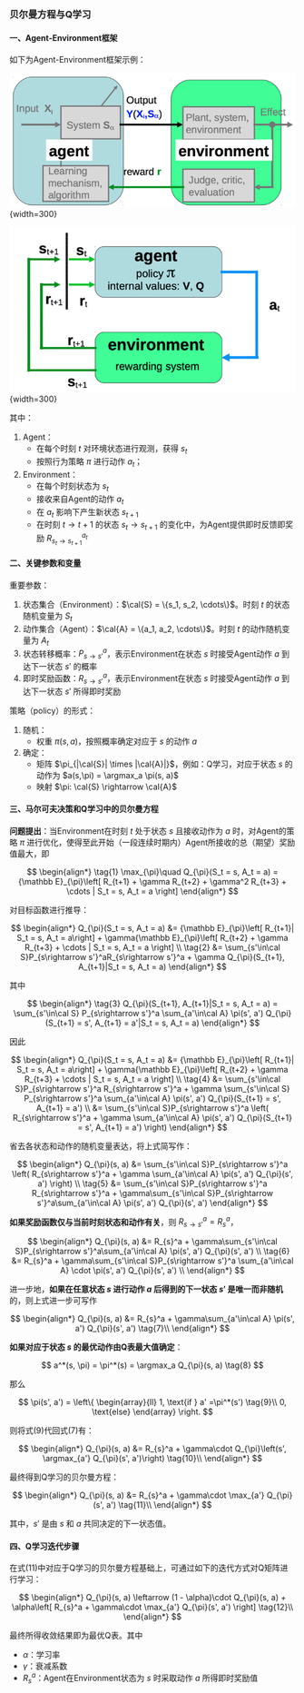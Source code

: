 ### 贝尔曼方程与Q学习

#### 一、Agent-Environment框架

如下为Agent-Environment框架示例：

![Agent-Env 1](img/agent_env_1.png){width=300}

![Agent-Env 2](img/agent_env_2.png){width=300}

其中：
1. Agent：
   * 在每个时刻 $t$ 对环境状态进行观测，获得 $s_t$
   * 按照行为策略 $\pi$ 进行动作 $a_t$；
2. Environment：
   * 在每个时刻状态为 $s_t$
   * 接收来自Agent的动作 $a_t$
   * 在 $a_t$ 影响下产生新状态 $s_{t+1}$
   * 在时刻 $t \rightarrow t+1$ 的状态 $s_t \rightarrow s_{t+1}$ 的变化中，为Agent提供即时反馈即奖励 $R_{s_t \rightarrow s_{t+1}}^{a_t}$

#### 二、关键参数和变量

重要参数：
1. 状态集合（Environment）：$\cal{S} = \{s_1, s_2, \cdots\}$。时刻 $t$ 的状态随机变量为 $S_t$
2. 动作集合（Agent）：$\cal{A} = \{a_1, a_2, \cdots\}$。时刻 $t$ 的动作随机变量为 $A_t$
3. 状态转移概率：$P_{s \rightarrow s'}^a$，表示Environment在状态 $s$ 时接受Agent动作 $a$ 到达下一状态 $s'$ 的概率
4. 即时奖励函数：$R_{s \rightarrow s'}^a$，表示Environment在状态 $s$ 时接受Agent动作 $a$ 到达下一状态 $s'$ 所得即时奖励

策略（policy）的形式：
1. 随机：
   * 权重 $\pi(s, a)$，按照概率确定对应于 $s$ 的动作 $a$
2. 确定：
   * 矩阵 $\pi_{|\cal{S}| \times |\cal{A}|}$，例如：Q学习，对应于状态 $s$ 的动作为 $a(s,\pi) = \argmax_a \pi(s, a)$
   * 映射 $\pi: \cal{S} \rightarrow \cal{A}$

#### 三、马尔可夫决策和Q学习中的贝尔曼方程

**问题提出**：当Environment在时刻 $t$ 处于状态 $s$ 且接收动作为 $a$ 时，对Agent的策略 $\pi$ 进行优化，使得至此开始（一段连续时期内）Agent所接收的总（期望）奖励值最大，即

$$
\begin{align*} \tag{1}
    \max_{\pi}\quad Q_{\pi}(S_t = s, A_t = a) = {\mathbb E}_{\pi}\left[
        R_{t+1} + \gamma R_{t+2} + \gamma^2 R_{t+3} + \cdots | S_t = s, A_t = a 
    \right]
\end{align*}
$$

对目标函数进行推导：

$$
\begin{align*}
    Q_{\pi}(S_t = s, A_t = a) &= {\mathbb E}_{\pi}\left[
        R_{t+1}| S_t = s, A_t = a\right] + \gamma{\mathbb E}_{\pi}\left[
            R_{t+2} + \gamma R_{t+3} + \cdots | S_t = s, A_t = a
    \right] \\ \tag{2}
    &= \sum_{s'\in\cal S}P_{s\rightarrow s'}^aR_{s\rightarrow s'}^a + \gamma Q_{\pi}(S_{t+1}, A_{t+1}|S_t = s, A_t = a)
\end{align*}
$$

其中

$$
\begin{align*} \tag{3}
    Q_{\pi}(S_{t+1}, A_{t+1}|S_t = s, A_t = a) = \sum_{s'\in\cal S} P_{s\rightarrow s'}^a \sum_{a'\in\cal A} \pi(s', a') Q_{\pi}(S_{t+1} = s', A_{t+1} = a'|S_t = s, A_t = a)
\end{align*}
$$

因此

$$
\begin{align*}
    Q_{\pi}(S_t = s, A_t = a) &= {\mathbb E}_{\pi}\left[
        R_{t+1}| S_t = s, A_t = a\right] + \gamma{\mathbb E}_{\pi}\left[
            R_{t+2} + \gamma R_{t+3} + \cdots | S_t = s, A_t = a
    \right] \\ \tag{4}
    &= \sum_{s'\in\cal S}P_{s\rightarrow s'}^a R_{s\rightarrow s'}^a + \gamma \sum_{s'\in\cal S} P_{s\rightarrow s'}^a \sum_{a'\in\cal A} \pi(s', a') Q_{\pi}(S_{t+1} = s', A_{t+1} = a') \\
    &= \sum_{s'\in\cal S}P_{s\rightarrow s'}^a \left(
        R_{s\rightarrow s'}^a + \gamma \sum_{a'\in\cal A} \pi(s', a') Q_{\pi}(S_{t+1} = s', A_{t+1} = a')
    \right)
\end{align*}
$$

省去各状态和动作的随机变量表达，将上式简写作：

$$
\begin{align*}
    Q_{\pi}(s, a) 
    &=  \sum_{s'\in\cal S}P_{s\rightarrow s'}^a \left(
        R_{s\rightarrow s'}^a + \gamma \sum_{a'\in\cal A} \pi(s', a') Q_{\pi}(s', a')
    \right) \\ \tag{5}
    &= \sum_{s'\in\cal S}P_{s\rightarrow s'}^a R_{s\rightarrow s'}^a + \gamma\sum_{s'\in\cal S}P_{s\rightarrow s'}^a\sum_{a'\in\cal A} \pi(s', a') Q_{\pi}(s', a')
\end{align*}
$$

**如果奖励函数仅与当前时刻状态和动作有关**，则 $R_{s\rightarrow s'}^a = R_{s}^a$，

$$
\begin{align*}
    Q_{\pi}(s, a)
    &= R_{s}^a + \gamma\sum_{s'\in\cal S}P_{s\rightarrow s'}^a\sum_{a'\in\cal A} \pi(s', a') Q_{\pi}(s', a') \\ \tag{6}
    &= R_{s}^a + \gamma\sum_{s'\in\cal S}P_{s\rightarrow s'}^a \sum_{a'\in\cal A} \cdot \pi(s', a') Q_{\pi}(s', a') \\
\end{align*}
$$

进一步地，**如果在任意状态 $s$ 进行动作 $a$ 后得到的下一状态 $s'$ 是唯一而非随机**的，则上式进一步可写作

$$
\begin{align*}
    Q_{\pi}(s, a)
    &= R_{s}^a + \gamma\sum_{a'\in\cal A} \pi(s', a') Q_{\pi}(s', a') \tag{7}\\
\end{align*}
$$

**如果对应于状态 $s$ 的最优动作由Q表最大值确定**：

$$
a^*(s, \pi) = \pi^*(s) = \argmax_a Q_{\pi}(s, a) \tag{8}
$$

那么

$$
\pi(s', a') = \left\{
    \begin{array}{ll}
    1, \text{if } a' =\pi^*(s') \tag{9}\\
    0, \text{else}
    \end{array}
\right.
$$

则将式(9)代回式(7)有：

$$
\begin{align*}
    Q_{\pi}(s, a)
    &= R_{s}^a + \gamma\cdot Q_{\pi}\left(s', \argmax_{a'} Q_{\pi}(s', a')\right) \tag{10}\\
\end{align*}
$$

最终得到Q学习的贝尔曼方程：

$$
\begin{align*}
    Q_{\pi}(s, a)
    &= R_{s}^a + \gamma\cdot \max_{a'} Q_{\pi}(s', a') \tag{11}\\
\end{align*}
$$

其中，$s'$ 是由 $s$ 和 $a$ 共同决定的下一状态值。

#### 四、Q学习迭代步骤

在式(11)中对应于Q学习的贝尔曼方程基础上，可通过如下的迭代方式对Q矩阵进行学习：

$$
\begin{align*}
    Q_{\pi}(s, a)
    \leftarrow (1 - \alpha)\cdot Q_{\pi}(s, a) + \alpha\left[ R_{s}^a + \gamma\cdot \max_{a'} Q_{\pi}(s', a') \right] \tag{12}\\
\end{align*}
$$

最终所得收敛结果即为最优Q表。其中
* $\alpha$：学习率
* $\gamma$：衰减系数
* $R_s^a$：Agent在Environment状态为 $s$ 时采取动作 $a$ 所得即时奖励值






